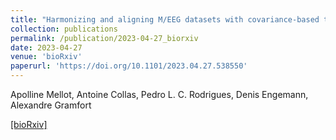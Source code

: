 ```yaml
---
title: "Harmonizing and aligning M/EEG datasets with covariance-based techniques to enhance predictive regression modeling"
collection: publications
permalink: /publication/2023-04-27_biorxiv
date: 2023-04-27
venue: 'bioRxiv'
paperurl: 'https://doi.org/10.1101/2023.04.27.538550'
---
```


Apolline Mellot, Antoine Collas, Pedro L. C. Rodrigues, Denis Engemann, Alexandre Gramfort

[[bioRxiv]](https://doi.org/10.1101/2023.04.27.538550)
